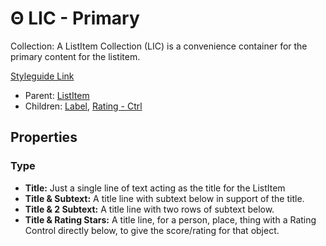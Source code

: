 # Θ LIC - Primary

Collection: A ListItem Collection (LIC) is a convenience container for the primary content for the listitem.

[Styleguide Link](https://app.zeplin.io/styleguide/6041aec8159a9b10c34d0182/components?cseid=608afb6cf38c6c01c9ff2945)

* Parent: [ListItem](./)
* Children: [Label](../../overview/label.md), [Rating - Ctrl](../../overview/rating/)

## Properties

### Type

* **Title:** Just a single line of text acting as the title for the ListItem
* **Title & Subtext:** A title line with subtext below in support of the title.
* **Title & 2 Subtext:** A title line with two rows of subtext below.
* **Title & Rating Stars:** A title line, for a person, place, thing with a Rating Control directly below, to give the score/rating for that object.

